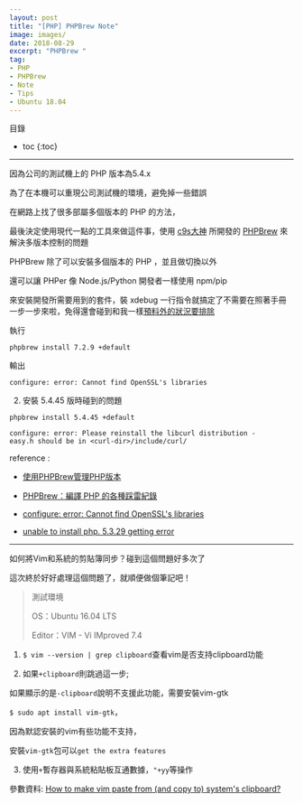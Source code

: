```yaml
---
layout: post
title: "[PHP] PHPBrew Note"
image: images/
date: 2018-08-29
excerpt: "PHPBrew "
tag:
- PHP
- PHPBrew
- Note
- Tips
- Ubuntu 18.04
---
```


目錄
* toc
{:toc}

---

因為公司的測試機上的 PHP 版本為5.4.x

為了在本機可以重現公司測試機的環境，避免掉一些錯誤

在網路上找了很多部屬多個版本的 PHP 的方法，

最後決定使用現代一點的工具來做這件事，使用 [c9s大神](https://github.com/c9s) 所開發的 [PHPBrew](https://github.com/phpbrew/phpbrew) 來解決多版本控制的問題

PHPBrew 除了可以安裝多個版本的 PHP ，並且做切換以外

還可以讓 PHPer 像 Node.js/Python 開發者一樣使用 npm/pip

來安裝開發所需要用到的套件，裝 xdebug 一行指令就搞定了不需要在照著手冊一步一步來啦，免得還會碰到和我一樣[預料外的狀況要排除](https://watain666.github.io/Ubuntu-16.04-installing-Xdebug-for-PHP7/)

執行

`phpbrew install 7.2.9 +default`

輸出

`configure: error: Cannot find OpenSSL's libraries`


2. 安裝 5.4.45 版時碰到的問題

`phpbrew install 5.4.45 +default`

`configure: error: Please reinstall the libcurl distribution -    easy.h should be in <curl-dir>/include/curl/`

reference :

* [使用PHPBrew管理PHP版本](https://medium.com/%E6%8A%80%E8%A1%93%E5%AE%85%E5%A0%B1/%E4%BD%BF%E7%94%A8phpbrew%E7%AE%A1%E7%90%86php%E7%89%88%E6%9C%AC-4a7d3c845690)

* [PHPBrew：編譯 PHP 的各種踩雷紀錄](http://goodjack.blogspot.com/2018/06/phpbrew-php.html)

* [configure: error: Cannot find OpenSSL's libraries](http://blog.51cto.com/linuxzj/1632132)

* [unable to install php. 5.3.29 getting error](https://github.com/phpbrew/phpbrew/issues/826#issuecomment-334173596)









---

如何將Vim和系統的剪貼簿同步？碰到這個問題好多次了

這次終於好好處理這個問題了，就順便做個筆記吧！

> 測試環境
>
> OS：Ubuntu 16.04 LTS
>
> Editor：VIM - Vi IMproved 7.4

1. `$ vim --version | grep clipboard`查看vim是否支持clipboard功能

2. 如果`+clipboard`則跳過這一步;

如果顯示的是`-clipboard`說明不支援此功能，需要安裝vim-gtk

`$ sudo apt install vim-gtk`，

因為默認安裝的vim有些功能不支持，

安裝`vim-gtk`包可以`get the extra features`

3. 使用`+`暫存器與系統粘貼板互通數據，`"+yy`等操作

參數資料: [How to make vim paste from (and copy to) system's clipboard?](https://stackoverflow.com/questions/11489428/how-to-make-vim-paste-from-and-copy-to-systems-clipboard)
